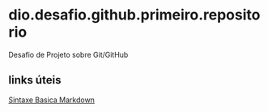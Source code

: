 # dio.desafio.github.primeiro.repositorio
Desafio de Projeto sobre Git/GitHub

## links úteis 
[Sintaxe Basica Markdown](https://www.markdownguide.org/basic-syntax/)
